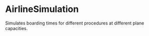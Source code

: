 # AirlineSimulation
Simulates boarding times for different procedures at different plane capacities. 
